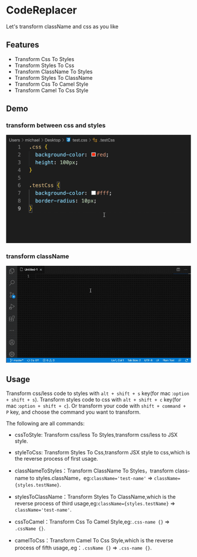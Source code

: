 # CodeReplacer

Let's transform className and css as you like

## Features

- Transform Css To Styles
- Transform Styles To Css
- Transform ClassName To Styles
- Transform Styles To ClassName
- Transform Css To Camel Style
- Transform Camel To Css Style

## Demo

### transform between css and styles

![demo1](demo1.gif)

### transform className

![demo](demo.gif)

## Usage

Transform css/less code to styles with `alt + shift + s` key(for mac :`option + shift + s`).
Transform styles code to css with `alt + shift + c` key(for mac :`option + shift + c`).
Or transform your code with `shift + command + P` key, and choose the command you want to transform.

The following are all commands:

- cssToStyle: Transform css/less To Styles,transform css/less to JSX style.

- styleToCss: Transform Styles To Css,transform JSX style to css,which is the reverse process of first usage.

- classNameToStyles：Transform ClassName To Styles，transform class-name to styles.className，eg:`className='test-name'` => `className={styles.testName}`.

- stylesToClassName：Transform Styles To ClassName,which is the reverse process of third usage,eg:`className={styles.testName}` => `className='test-name'`.

- cssToCamel：Transform Css To Camel Style,eg:`.css-name {}` => `.cssName {}`.

- camelToCss：Transform Camel To Css Style,which is the reverse process of fifth usage,.eg：`.cssName {}` => `.css-name {}`.